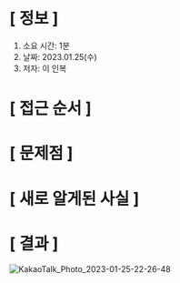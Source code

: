 # **[ 정보 ]**
1. 소요 시간: 1분
2. 날짜: 2023.01.25(수)
3. 저자: 이 인복

# **[ 접근 순서 ]**

# **[ 문제점 ]**

# **[ 새로 알게된 사실 ]**

# **[ 결과 ]**
![KakaoTalk_Photo_2023-01-25-22-26-48](https://user-images.githubusercontent.com/59809278/214575537-7c4d42a3-8526-4c3a-9dc6-65aa2b12b522.png)

         
